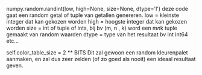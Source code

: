 numpy.random.randint(low, high=None, size=None, dtype='l')
deze code gaat een random getal of tuple van getallen genereren.
low = kleinste integer dat kan gekozen worden
high = hoogste integer dat kan gekozen worden
size = int of tuple of ints, bij bv (m, n , k) word een m*n*k tuple gemaakt van random waarden
dtype = type van het resultaat bv int int64 etc...

self.color_table_size = 2 ** BITS
Dit zal gewoon een random kleurenpalet aanmaken, en zal dus zeer zelden (of zo goed als nooit) een ideaal resultaat geven.

